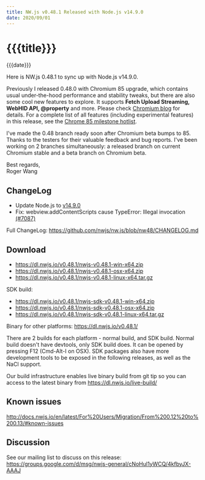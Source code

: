 ```yaml
---
title: NW.js v0.48.1 Released with Node.js v14.9.0
date: 2020/09/01
---
```

# {{{title}}}
{{{date}}}

Here is NW.js 0.48.1 to sync up with Node.js v14.9.0.

Previously I released 0.48.0 with Chromium 85 upgrade, which contains usual under-the-hood performance and stability tweaks, but there are also some cool new features to explore. It supports **Fetch Upload Streaming, WebHID API, @property** and more. Please check [Chromium blog](https://blog.chromium.org/2020/07/chrome-85-upload-streaming-human.html) for details. For a complete list of all features (including experimental features) in this release, see the [Chrome 85 milestone hotlist](https://www.chromestatus.com/features#milestone=85).

I've made the 0.48 branch ready soon after Chromium beta bumps to 85. Thanks to the testers for their valuable feedback and bug reports. I've been working on 2 branches simultaneously: a released branch on current Chromium stable and a beta branch on Chromium beta.

Best regards,  
Roger Wang

## ChangeLog

- Update Node.js to [v14.9.0](https://nodejs.org/en/blog/release/v14.9.0/)
- Fix: webview.addContentScripts cause TypeError: Illegal invocation [(#7087)](https://github.com/nwjs/nw.js/issues/7087)

Full ChangeLog: https://github.com/nwjs/nw.js/blob/nw48/CHANGELOG.md

## Download 

* https://dl.nwjs.io/v0.48.1/nwjs-v0.48.1-win-x64.zip 
* https://dl.nwjs.io/v0.48.1/nwjs-v0.48.1-osx-x64.zip 
* https://dl.nwjs.io/v0.48.1/nwjs-v0.48.1-linux-x64.tar.gz 

SDK build: 
* https://dl.nwjs.io/v0.48.1/nwjs-sdk-v0.48.1-win-x64.zip 
* https://dl.nwjs.io/v0.48.1/nwjs-sdk-v0.48.1-osx-x64.zip 
* https://dl.nwjs.io/v0.48.1/nwjs-sdk-v0.48.1-linux-x64.tar.gz 

Binary for other platforms: https://dl.nwjs.io/v0.48.1/ 

There are 2 builds for each platform - normal build, and SDK build. Normal build doesn't have devtools, only SDK build does. lt can be opened by pressing F12 (Cmd-Alt-I on OSX). SDK packages also have more development tools to be exposed in the following releases, as well as the NaCl support.

Our build infrastructure enables live binary build from git tip so you can access to the latest binary from https://dl.nwjs.io/live-build/ 

## Known issues 

http://docs.nwjs.io/en/latest/For%20Users/Migration/From%200.12%20to%200.13/#known-issues

## Discussion

See our mailing list to discuss on this release: https://groups.google.com/d/msg/nwjs-general/cNoHul1yWCQ/4kfbyJX-AAAJ
